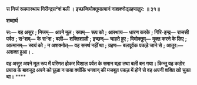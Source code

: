 **स निजं रूपमास्थाय गिरीन्द्रस²शं बली ।** **इच्छन्विमोक्तुमात्मानं नाशक्नोद्ग्रहणातुर: ॥ ३१॥** 

**शब्दार्थ** 

**स:—** **वह असुर** **; निजम्—** **अपने मूल** **; रूपम्—** **रूप को** **; आस्थाय—** **धारण करके** **; गिरि-इन्द्र—** **राजसी पर्वत** **; स²शम्—** **के** **स²श** **; बली—** **शक्तिशाली** **; इच्छन्—** **चाहते हुए** **; विमोक्तुम्—** **मुक्त करने के लिए** **; आत्मानम्—** **स्वयं को** **; न अशक्नोत्—** **वह** **समर्थ नहीं था** **; ग्रहण—** **बलपूर्वक पकड़े जाने से** **; आतुर:—** **अशक्त हुआ।** **.** 

**वह असुर अपने मूल रूप में परिणत होकर विशाल पर्वत के समान बड़ा तथा बली बन** **गया। किन्तु वह कठोर प्रयास के बावजूद अपने को छुड़ा न पाया क्योंकि भगवान् की मजबूत** **पकड़ में होने से वह अपनी शक्ति खो चुका था।** **** 